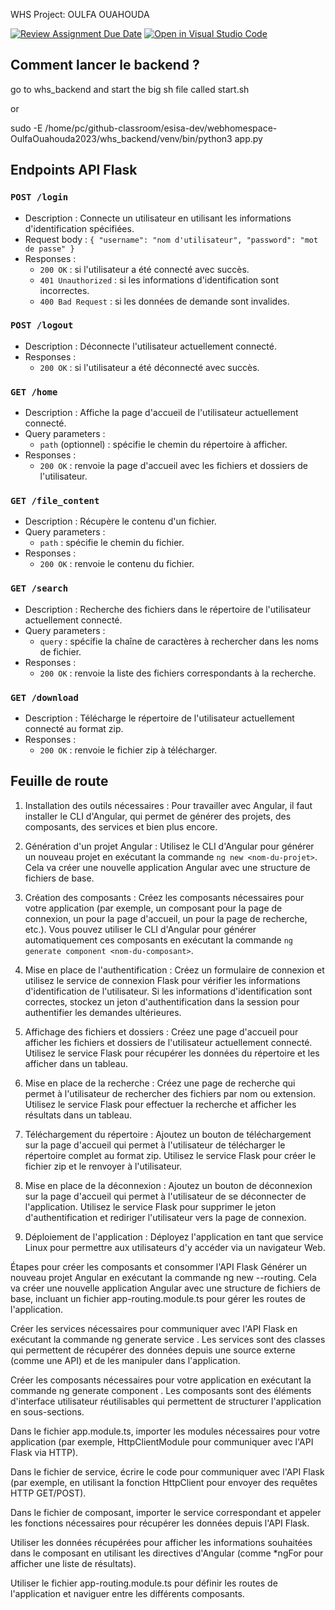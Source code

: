 WHS Project: OULFA OUAHOUDA

[![Review Assignment Due Date](https://classroom.github.com/assets/deadline-readme-button-24ddc0f5d75046c5622901739e7c5dd533143b0c8e959d652212380cedb1ea36.svg)](https://classroom.github.com/a/wjmO5Bst)
[![Open in Visual Studio Code](https://classroom.github.com/assets/open-in-vscode-718a45dd9cf7e7f842a935f5ebbe5719a5e09af4491e668f4dbf3b35d5cca122.svg)](https://classroom.github.com/online_ide?assignment_repo_id=10854119&assignment_repo_type=AssignmentRepo)

## Comment lancer le backend ?
go to whs_backend and start the big sh file called start.sh

or 

sudo -E /home/pc/github-classroom/esisa-dev/webhomespace-OulfaOuahouda2023/whs_backend/venv/bin/python3 app.py 

## Endpoints API Flask

### `POST /login`
- Description : Connecte un utilisateur en utilisant les informations d'identification spécifiées.
- Request body : `{ "username": "nom d'utilisateur", "password": "mot de passe" }`
- Responses :
    - `200 OK` : si l'utilisateur a été connecté avec succès.
    - `401 Unauthorized` : si les informations d'identification sont incorrectes.
    - `400 Bad Request` : si les données de demande sont invalides.

### `POST /logout`
- Description : Déconnecte l'utilisateur actuellement connecté.
- Responses :
    - `200 OK` : si l'utilisateur a été déconnecté avec succès.

### `GET /home`
- Description : Affiche la page d'accueil de l'utilisateur actuellement connecté.
- Query parameters :
    - `path` (optionnel) : spécifie le chemin du répertoire à afficher.
- Responses :
    - `200 OK` : renvoie la page d'accueil avec les fichiers et dossiers de l'utilisateur.

### `GET /file_content`
- Description : Récupère le contenu d'un fichier.
- Query parameters :
    - `path` : spécifie le chemin du fichier.
- Responses :
    - `200 OK` : renvoie le contenu du fichier.

### `GET /search`
- Description : Recherche des fichiers dans le répertoire de l'utilisateur actuellement connecté.
- Query parameters :
    - `query` : spécifie la chaîne de caractères à rechercher dans les noms de fichier.
- Responses :
    - `200 OK` : renvoie la liste des fichiers correspondants à la recherche.

### `GET /download`
- Description : Télécharge le répertoire de l'utilisateur actuellement connecté au format zip.
- Responses :
    - `200 OK` : renvoie le fichier zip à télécharger.


## Feuille de route

1. Installation des outils nécessaires : Pour travailler avec Angular, il faut installer le CLI d'Angular, qui permet de générer des projets, des composants, des services et bien plus encore.

2. Génération d'un projet Angular : Utilisez le CLI d'Angular pour générer un nouveau projet en exécutant la commande `ng new <nom-du-projet>`. Cela va créer une nouvelle application Angular avec une structure de fichiers de base.

3. Création des composants : Créez les composants nécessaires pour votre application (par exemple, un composant pour la page de connexion, un pour la page d'accueil, un pour la page de recherche, etc.). Vous pouvez utiliser le CLI d'Angular pour générer automatiquement ces composants en exécutant la commande `ng generate component <nom-du-composant>`.

4. Mise en place de l'authentification : Créez un formulaire de connexion et utilisez le service de connexion Flask pour vérifier les informations d'identification de l'utilisateur. Si les informations d'identification sont correctes, stockez un jeton d'authentification dans la session pour authentifier les demandes ultérieures.

5. Affichage des fichiers et dossiers : Créez une page d'accueil pour afficher les fichiers et dossiers de l'utilisateur actuellement connecté. Utilisez le service Flask pour récupérer les données du répertoire et les afficher dans un tableau.

6. Mise en place de la recherche : Créez une page de recherche qui permet à l'utilisateur de rechercher des fichiers par nom ou extension. Utilisez le service Flask pour effectuer la recherche et afficher les résultats dans un tableau.

7. Téléchargement du répertoire : Ajoutez un bouton de téléchargement sur la page d'accueil qui permet à l'utilisateur de télécharger le répertoire complet au format zip. Utilisez le service Flask pour créer le fichier zip et le renvoyer à l'utilisateur.

8. Mise en place de la déconnexion : Ajoutez un bouton de déconnexion sur la page d'accueil qui permet à l'utilisateur de se déconnecter de l'application. Utilisez le service Flask pour supprimer le jeton d'authentification et rediriger l'utilisateur vers la page de connexion.

9. Déploiement de l'application : Déployez l'application en tant que service Linux pour permettre aux utilisateurs d'y accéder via un navigateur Web.


Étapes pour créer les composants et consommer l'API Flask
Générer un nouveau projet Angular en exécutant la commande ng new <nom-du-projet> --routing. Cela va créer une nouvelle application Angular avec une structure de fichiers de base, incluant un fichier app-routing.module.ts pour gérer les routes de l'application.

Créer les services nécessaires pour communiquer avec l'API Flask en exécutant la commande ng generate service <nom-du-service>. Les services sont des classes qui permettent de récupérer des données depuis une source externe (comme une API) et de les manipuler dans l'application.

Créer les composants nécessaires pour votre application en exécutant la commande ng generate component <nom-du-composant>. Les composants sont des éléments d'interface utilisateur réutilisables qui permettent de structurer l'application en sous-sections.

Dans le fichier app.module.ts, importer les modules nécessaires pour votre application (par exemple, HttpClientModule pour communiquer avec l'API Flask via HTTP).

Dans le fichier de service, écrire le code pour communiquer avec l'API Flask (par exemple, en utilisant la fonction HttpClient pour envoyer des requêtes HTTP GET/POST).

Dans le fichier de composant, importer le service correspondant et appeler les fonctions nécessaires pour récupérer les données depuis l'API Flask.

Utiliser les données récupérées pour afficher les informations souhaitées dans le composant en utilisant les directives d'Angular (comme *ngFor pour afficher une liste de résultats).

Utiliser le fichier app-routing.module.ts pour définir les routes de l'application et naviguer entre les différents composants.

